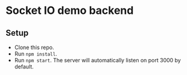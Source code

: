 # Socket IO demo backend

## Setup

* Clone this repo.
* Run `npm install`.
* Run `npm start`. The server will automatically listen on port 3000 by default.
